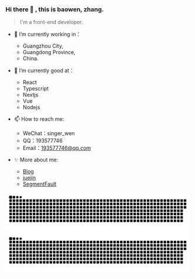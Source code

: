 ### Hi there 👋 , this is baowen, zhang.

> I'm a front-end developer.
 
- 🔭 I’m currently working in：
  - Guangzhou City,
  - Guangdong Province,
  - China.
- 🌱 I’m currently good at：
  - React
  - Typescript
  - Nextjs
  - Vue
  - Nodejs

- 📫 How to reach me:
  - WeChat：singer_wen
  - QQ：193577746
  - Email：193577746@qq.com
- ✨ More about me:
   - [Blog](https://blog.zbw-zbw.cn)
   - [juejin](https://juejin.cn/user/1239904848718135)
   - [SegmentFault](https://segmentfault.com/u/kyriewen)

![light](https://raw.githubusercontent.com/zbw-zbw/zbw-zbw/output/github-contribution-grid-snake.svg#gh-light-mode-only)
![dark](https://raw.githubusercontent.com/zbw-zbw/zbw-zbw/output/github-contribution-grid-snake-dark.svg#gh-dark-mode-only)
